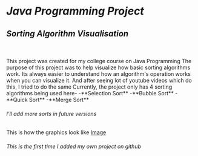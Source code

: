 # *Java Programming Project*
## *Sorting Algorithm Visualisation*
<br>
<br>
This project was created for my college course on Java Programming
The purpose of this project was to help visualize how basic sorting algorithms work.
Its always easier to understand how an algorithm's operation works when you can visualize it.
And after seeing lot of youtube videos which do this, I tried to do the same
Currently, the project only has 4 sorting algorithms being used here-
-**Selection Sort**
-**Bubble Sort**
-**Quick Sort**
-**Merge Sort**

###### *I'll add more sorts in future versions*

This is how the graphics look like
[Image](https://github.com/tusharmenon298/SortingAlgorithmVisualisation/blob/master/graphics.png?raw=true)


###### This is the first time I added my own project on github

